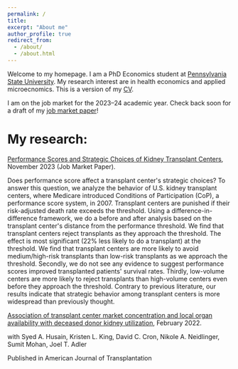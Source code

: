 ```yaml
---
permalink: /
title: 
excerpt: "About me"
author_profile: true
redirect_from: 
  - /about/
  - /about.html
---
```


Welcome to my homepage. I am a PhD Economics student at [Pennsylvania State University](https://econ.la.psu.edu/). My research interest are in health economics and applied microecnomics. This is a version of my [CV](http://hanloong7.github.io/files/CV.pdf).

I am on the job market for the 2023–24 academic year. Check back soon for a draft of my [job market paper](http://hanloong7.github.io/files/JMP_abs.pdf)!

My research: 
======
[Performance Scores and Strategic Choices of Kidney Transplant Centers](http://hanloong7.github.io/files/JMP_abs.pdf), November 2023 (Job Market Paper).

Does performance score affect a transplant center's strategic choices? To answer this question, we analyze the behavior of U.S. kidney transplant centers, where Medicare introduced Conditions of Participation (CoP), a performance score system, in 2007. Transplant centers are punished if their risk-adjusted death rate exceeds the threshold. Using a difference-in-difference framework, we do a before and after analysis based on the transplant center's distance from the performance threshold. We find that transplant centers reject transplants as they approach the threshold. The effect is most significant (22\% less likely to do a transplant) at the threshold. We find that transplant centers are more likely to avoid medium/high-risk transplants than low-risk transplants as we approach the threshold. Secondly, we do not see any evidence to suggest performance scores improved transplanted patients' survival rates. Thirdly, low-volume centers are more likely to reject transplants than high-volume centers even before they approach the threshold. Contrary to previous literature, our results indicate that strategic behavior among transplant centers is more widespread than previously thought.

[Association of transplant center market concentration and local organ availability with deceased donor kidney utilization](http://hanloong7.github.io/files/kidney_market.pdf), February 2022.

with Syed A. Husain, Kristen L. King, David C. Cron, Nikole A. Neidlinger, Sumit Mohan, Joel T. Adler

Published in American Journal of Transplantation

